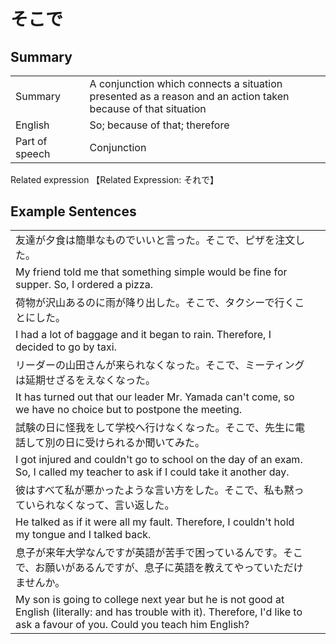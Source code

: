 # そこで

## Summary

<table><tr>   <td>Summary<td>   <td>A conjunction which connects a situation presented as a reason and an action taken because of that situation</td><tr><tr>   <td>English<td>   <td>So; because of that; therefore</td><tr><tr>   <td>Part of speech<td>   <td>Conjunction</td><tr></table><tr>   <td>Related expression<td>   <td>【Related Expression: それで】</td><tr></table></table>

## Example Sentences

<table><tr><td>友達が夕食は簡単なものでいいと言った。そこで、ピザを注文した。<td><tr><tr><td>My friend told me that something simple would be fine for supper. So, I ordered a pizza.<td><tr><tr><td>荷物が沢山あるのに雨が降り出した。そこで、タクシーで行くことにした。<td><tr><tr><td>I had a lot of baggage and it began to rain. Therefore, I decided to go by taxi.<td><tr><tr><td>リーダーの山田さんが来られなくなった。そこで、ミーティングは延期せざるをえなくなった。<td><tr><tr><td>It has turned out that our leader Mr. Yamada can't come, so we have no choice but to postpone the meeting.<td><tr><tr><td>試験の日に怪我をして学校へ行けなくなった。そこで、先生に電話して別の日に受けられるか聞いてみた。<td><tr><tr><td>I got injured and couldn't go to school on the day of an exam. So, I called my teacher to ask if I could take it another day.<td><tr><tr><td>彼はすべて私が悪かったような言い方をした。そこで、私も黙っていられなくなって、言い返した。<td><tr><tr><td>He talked as if it were all my fault. Therefore, I couldn't hold my tongue and I talked back.<td><tr><tr><td>息子が来年大学なんですが英語が苦手で困っているんです。そこで、お願いがあるんですが、息子に英語を教えてやっていただけませんか。<td><tr><tr><td>My son is going to college next year but he is not good at English (literally: and has trouble with it). Therefore, I'd like to ask a favour of you. Could you teach him English?<td><tr></table>

